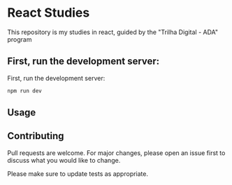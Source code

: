 # React Studies

This repository is my studies in react, guided by the "Trilha Digital - ADA" program
## First, run the development server:

First, run the development server:

```bash
npm run dev
```

## Usage
<!-- 
```python
import foobar

# returns 'words'
foobar.pluralize('word')

# returns 'geese'
foobar.pluralize('goose')

# returns 'phenomenon'
foobar.singularize('phenomena')
``` -->

## Contributing

Pull requests are welcome. For major changes, please open an issue first
to discuss what you would like to change.

Please make sure to update tests as appropriate.

##
